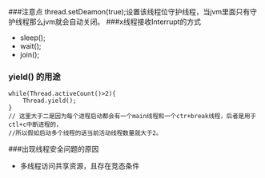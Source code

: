 ###注意点
thread.setDeamon(true);设置该线程位守护线程，当jvm里面只有守护线程那么jvm就会自动关闭。
###x线程接收Interrupt的方式
- sleep();
- wait();
- join();
### yield() 的用途
```
while(Thread.activeCount()>2){
    Thread.yield();
}
// 这里大于二是因为每个进程启动都会有一个main线程和一个ctr+break线程，后者是用于 ctl+c中断进程的，
//所以假如启动多个线程的话当前活动线程数量就大于2。
```
###出现线程安全问题的原因
- 多线程访问共享资源，且存在竞态条件
